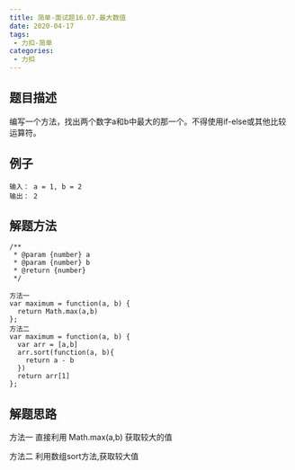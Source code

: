 ```yaml
---
title: 简单-面试题16.07.最大数值
date: 2020-04-17
tags:
 - 力扣-简单
categories: 
 - 力扣
---
```

## 题目描述
编写一个方法，找出两个数字a和b中最大的那一个。不得使用if-else或其他比较运算符。
## 例子
```
输入： a = 1, b = 2
输出： 2

```
## 解题方法

```
/**
 * @param {number} a
 * @param {number} b
 * @return {number}
 */

方法一
var maximum = function(a, b) {
  return Math.max(a,b)
};
方法二
var maximum = function(a, b) {
  var arr = [a,b]
  arr.sort(function(a, b){
    return a - b
  })
  return arr[1]
};
```
## 解题思路

方法一  直接利用 Math.max(a,b) 获取较大的值

方法二  利用数组sort方法,获取较大值